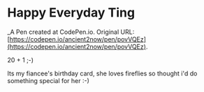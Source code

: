 # Happy Everyday Ting
 _A Pen created at CodePen.io. Original URL: [https://codepen.io/ancient2now/pen/povVQEz](https://codepen.io/ancient2now/pen/povVQEz).

 20 + 1 ;-)

Its my fiancee's birthday card, she loves fireflies so thought i'd do something special for her :-)
